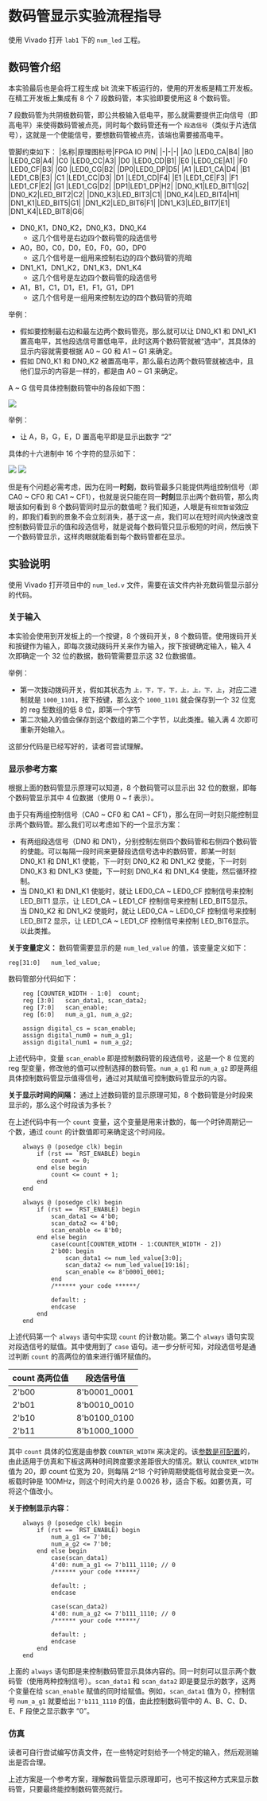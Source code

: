 # 数码管显示实验流程指导

使用 Vivado 打开 `lab1` 下的 `num_led` 工程。

## 数码管介绍

本实验最后也是会将工程生成 bit 流来下板运行的，使用的开发板是精工开发板。在精工开发板上集成有 8 个 7 段数码管，本实验即要使用这 8 个数码管。

7 段数码管为共阴极数码管，即公共极输入低电平，那么就需要提供正向信号（即高电平）来使得数码管被点亮，同时每个数码管还有一个 `段选信号`（类似于片选信号），这就是一个使能信号，要想数码管被点亮，该端也需要接高电平。

管脚约束如下：
|名称|原理图标号|FPGA IO PIN|
|-|-|-|
|A0 |LED0_CA|B4|
|B0 |LED0_CB|A4|
|C0 |LED0_CC|A3|
|D0 |LED0_CD|B1|
|E0 |LED0_CE|A1|
|F0 |LED0_CF|B3|
|G0 |LED0_CG|B2|
|DP0|LED0_DP|D5|
|A1 |LED1_CA|D4|
|B1 |LED1_CB|E3|
|C1 |LED1_CC|D3|
|D1 |LED1_CD|F4|
|E1 |LED1_CE|F3|
|F1 |LED1_CF|E2|
|G1 |LED1_CG|D2|
|DP1|LED1_DP|H2|
|DN0_K1|LED_BIT1|G2|
|DN0_K2|LED_BIT2|C2|
|DN0_K3|LED_BIT3|C1|
|DN0_K4|LED_BIT4|H1|
|DN1_K1|LED_BIT5|G1|
|DN1_K2|LED_BIT6|F1|
|DN1_K3|LED_BIT7|E1|
|DN1_K4|LED_BIT8|G6|


- DN0_K1，DN0_K2，DN0_K3，DN0_K4
    - 这几个信号是右边四个数码管的段选信号
- A0，B0，C0，D0，E0，F0，G0，DP0
    - 这几个信号是一组用来控制右边的四个数码管的亮暗
- DN1_K1，DN1_K2，DN1_K3，DN1_K4
    - 这几个信号是左边四个数码管的段选信号
- A1，B1，C1，D1，E1，F1，G1，DP1
    - 这几个信号是一组用来控制左边的四个数码管的亮暗

举例：
- 假如要控制最右边和最左边两个数码管亮，那么就可以让 DN0_K1 和 DN1_K1 置高电平，其他段选信号置低电平，此时这两个数码管就被“选中”，其具体的显示内容就需要根据 A0 ~ G0 和 A1 ~ G1 来确定。
- 假如 DN0_K1 和 DN0_K2 被置高电平，那么最右边两个数码管就被选中，且他们显示的内容是一样的，都是由 A0 ~ G1 来确定。

A ~ G 信号具体控制数码管中的各段如下图：

![](./../img/lab1/p28.png)

举例：
- 让 A，B，G，E，D 置高电平即是显示出数字 “2”

具体的十六进制中 16 个字符的显示如下：

![](../img/lab1/p26.jpg) ![](../img/lab1/p27.jpg)

但是有个问题必需考虑，因为在同一**时刻**，数码管最多只能提供两组控制信号（即 CA0 ~ CF0 和 CA1 ~ CF1），也就是说只能在同一**时刻**显示出两个数码管，那么肉眼该如何看到 8 个数码管同时显示的数值呢？我们知道，人眼是有`视觉暂留`效应的，即我们看到的景象不会立刻消失，基于这一点，我们可以在短时间内快速改变控制数码管显示的值和段选信号，就是说每个数码管只显示极短的时间，然后换下一个数码管显示，这样肉眼就能看到每个数码管都在显示。

## 实验说明

使用 Vivado 打开项目中的 `num_led.v` 文件，需要在该文件内补充数码管显示部分的代码。

### 关于输入
本实验会使用到开发板上的一个按键，8 个拨码开关，8 个数码管。使用拨码开关和按键作为输入，即每次拨动拨码开关来作为输入，按下按键确定输入，输入 4 次即确定一个 32 位的数据，数码管需要显示这 32 位数据值。

举例：
- 第一次拨动拨码开关，假如其状态为 `上，下，下，下，上，上，下，上`，对应二进制就是 `1000_1101`，按下按键，那么这个 `1000_1101` 就会保存到一个 32 位宽的 reg 型数组的低 8 位，即第一个字节
- 第二次输入的值会保存到这个数组的第二个字节，以此类推。输入满 4 次即可重新开始输入。

这部分代码是已经写好的，读者可尝试理解。

### 显示参考方案

根据上面的数码管显示原理可以知道，8 个数码管可以显示出 32 位的数据，即每个数码管显示其中 4 位数据（使用 0 ~ f 表示）。

由于只有两组控制信号（CA0 ~ CF0 和 CA1 ~ CF1），那么在同一时刻只能控制显示两个数码管。那么我们可以考虑如下的一个显示方案：
- 有两组段选信号（DN0 和 DN1），分别控制左侧四个数码管和右侧四个数码管的使能。可以每隔一段时间来更替段选信号选中的数码管，即某一时刻 DN0_K1 和 DN1_K1 使能，下一时刻 DN0_K2 和 DN1_K2 使能，下一时刻 DN0_K3 和 DN1_K3 使能，下一时刻 DN0_K4 和 DN1_K4 使能，然后循环控制。
- 当 DN0_K1 和 DN1_K1 使能时，就让 LED0_CA ~ LED0_CF 控制信号来控制 LED_BIT1 显示，让 LED1_CA ~ LED1_CF 控制信号来控制 LED_BIT5显示。当 DN0_K2 和 DN1_K2 使能时，就让 LED0_CA ~ LED0_CF 控制信号来控制 LED_BIT2 显示，让 LED1_CA ~ LED1_CF 控制信号来控制 LED_BIT6显示。以此类推。


**关于变量定义：**
数码管需要显示的是 `num_led_value` 的值，该变量定义如下：
```
reg[31:0]   num_led_value;
```

数码管部分代码如下：
```
    reg [COUNTER_WIDTH - 1:0]  count;
    reg [3:0]   scan_data1, scan_data2;
    reg [7:0]   scan_enable;
    reg [6:0]   num_a_g1, num_a_g2;
    
    assign digital_cs = scan_enable;
    assign digital_num0 = num_a_g1;
    assign digital_num1 = num_a_g2;
```

上述代码中，变量 `scan_enable` 即是控制数码管的段选信号，这是一个 8 位宽的 reg 型变量，修改他的值可以控制选择的数码管。`num_a_g1` 和 `num_a_g2` 即是两组具体控制数码管显示值得信号，通过对其赋值可控制数码管显示的内容。

**关于显示时间的间隔：**
通过上述数码管的显示原理可知，8 个数码管是分时段来显示的，那么这个时段该为多长？

在上述代码中有一个 `count` 变量，这个变量是用来计数的，每一个时钟周期记一个数，通过 `count` 的计数值即可来确定这个时间段。

```
    always @ (posedge clk) begin
        if (rst == `RST_ENABLE) begin
            count <= 0;
        end else begin
            count <= count + 1;
        end
    end
    
    always @ (posedge clk) begin
        if (rst == `RST_ENABLE) begin
            scan_data1 <= 4'b0;
            scan_data2 <= 4'b0;
            scan_enable <= 8'b0;
        end else begin
            case(count[COUNTER_WIDTH - 1:COUNTER_WIDTH - 2])
            2'b00: begin
                scan_data1 <= num_led_value[3:0];
                scan_data2 <= num_led_value[19:16];
                scan_enable <= 8'b0001_0001;
            end
            /****** your code ******/

            default: ;
            endcase
        end
    end
```

上述代码第一个 `always` 语句中实现 `count` 的计数功能。第二个 `always` 语句实现对段选信号的赋值。其中使用到了 `case` 语句。进一步分析可知，对段选信号是通过判断 `count` 的高两位的值来进行循环赋值的。

|count 高两位值|段选信号值|
|-|-|
|2'b00|8'b0001_0001|
|2'b01|8'b0010_0010|
|2'b10|8'b0100_0100|
|2'b11|8'b1000_1000|

其中 `count` 具体的位宽是由参数 `COUNTER_WIDTH` 来决定的。该[参数是可配置](./led.md#可配置模块说明)的，由此适用于仿真和下板这两种时间跨度要求差距很大的情况。默认 `COUNTER_WIDTH` 值为 20，即 count 位宽为 20，则每隔 2^18 个时钟周期使能信号就会变更一次。板载时钟是 100MHz，则这个时间大约是 0.0026 秒，适合下板。如要仿真，可将这个值改小。

**关于控制显示内容：**
```
    always @ (posedge clk) begin
        if (rst == `RST_ENABLE) begin
            num_a_g1 <= 7'b0;
            num_a_g2 <= 7'b0;
        end else begin
            case(scan_data1)
            4'd0: num_a_g1 <= 7'b111_1110; // 0
            /****** your code ******/

            default: ;
            endcase
            
            case(scan_data2)
            4'd0: num_a_g2 <= 7'b111_1110; // 0
            /****** your code ******/

            default: ;
            endcase
        end
    end
```

上面的 `always` 语句即是来控制数码管显示具体内容的。同一时刻可以显示两个数码管（使用两种控制信号）。`scan_data1` 和 `scan_data2` 即是要显示的数字，这两个变量在给 `scan_enable` 赋值的同时给赋值。例如，`scan_data1` 值为 0，控制信号 `num_a_g1` 就要给出 `7'b111_1110` 的值，由此控制数码管中的 A、B、C、D、E、F 段使之显示数字 “0”。

### 仿真
读者可自行尝试编写仿真文件，在一些特定时刻给予一个特定的输入，然后观测输出是否合理。

上述方案是一个参考方案，理解数码管显示原理即可，也可不按这种方式来显示数码管，只要最终能控制数码管亮就行。